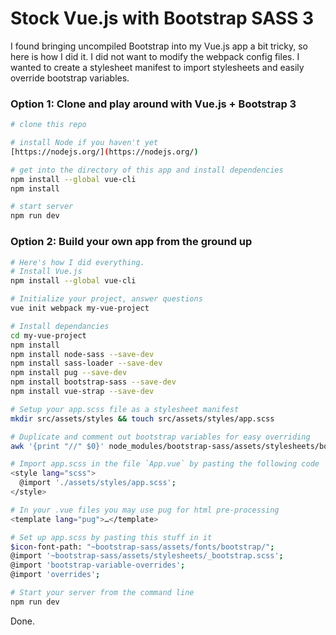 # Stock Vue.js with Bootstrap SASS 3

I found bringing uncompiled Bootstrap into my Vue.js app a bit tricky, so here is how I did it.  I did not want to modify the webpack config files.  I wanted to create a stylesheet manifest to import stylesheets and easily override bootstrap variables.

### Option 1: Clone and play around with Vue.js + Bootstrap 3

``` bash
# clone this repo

# install Node if you haven't yet
[https://nodejs.org/](https://nodejs.org/)

# get into the directory of this app and install dependencies
npm install --global vue-cli
npm install

# start server
npm run dev

```

### Option 2: Build your own app from the ground up

``` bash
# Here's how I did everything.
# Install Vue.js
npm install --global vue-cli

# Initialize your project, answer questions
vue init webpack my-vue-project

# Install dependancies
cd my-vue-project
npm install
npm install node-sass --save-dev
npm install sass-loader --save-dev
npm install pug --save-dev
npm install bootstrap-sass --save-dev
npm install vue-strap --save-dev

# Setup your app.scss file as a stylesheet manifest
mkdir src/assets/styles && touch src/assets/styles/app.scss

# Duplicate and comment out bootstrap variables for easy overriding
awk '{print "//" $0}' node_modules/bootstrap-sass/assets/stylesheets/bootstrap/_variables.scss > src/assets/styles/bootstrap-variable-overrides.scss

# Import app.scss in the file `App.vue` by pasting the following code
<style lang="scss">
  @import './assets/styles/app.scss';
</style>

# In your .vue files you may use pug for html pre-processing
<template lang="pug">…</template>

# Set up app.scss by pasting this stuff in it
$icon-font-path: "~bootstrap-sass/assets/fonts/bootstrap/";
@import '~bootstrap-sass/assets/stylesheets/_bootstrap.scss';
@import 'bootstrap-variable-overrides';
@import 'overrides';

# Start your server from the command line
npm run dev

```

Done.
